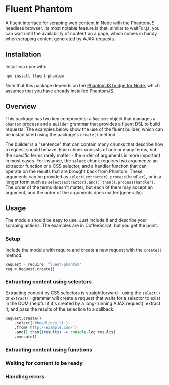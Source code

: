 # Fluent Phantom 
A fluent interface for scraping web content in Node with the PhantomJS headless browser.  Its most notable feature is that, similar to waitFor.js, you can wait until the availability of content on a page, which comes in handy when scraping content generated by AJAX requests.

## Installation
Install via npm with:
```
npm install fluent-phantom
```

Note that this package depends on the [PhantomJS bridge for Node](https://github.com/sgentle/phantomjs-node), which assumes that you have already installed [PhantomJS](http://phantomjs.org/).

## Overview
This package has two key components: a `Request` object that manages a `phantom` process and a `Builder` grammar that
provides a fluent DSL to build requests. The examples below show the use of the fluent builder, which can be instantiated using the package's `create()` method. 

The builder is a "sentence" that can contain many chunks that describe how a request should behave. Each chunk consists of one or many terms, but the specific terms rarely matter - the order of arguments is more important in most cases. For instance, the `select` chunk requires two arguments: an extractor function or a CSS selector, and a handler function that can operate on the results that are brought back from Phantom. These arguments can be provided as `select(extractor).process(handler)`, or in a longer form such as `select(extractor).and().then().process(handler)`. The order of the terms doesn't matter, but each of them may accept an argument, and the order of the arguments does matter (generally).

## Usage
The module should be easy to use.  Just include it and describe your scraping actions.  The examples are in CoffeeScript, but you get the point.

### Setup
Include the module with require and create a new request with the ```create()``` method.
```coffeescript
Request = require 'fluent-phantom'
req = Request.create()
```


### Extracting content using selectors
Extracting content by CSS selectors is straightforward - using the `select()` or
`extract()` grammar will create a request that waits for a selector to exist in 
the DOM (helpful if it's created by a long-running AJAX request), extract it,
and pass the results of the selection to a callback.

```coffeescript
Request.create()
	.select('#headlines li')
	.from('http://example.com/')
	.and().then((results) -> console.log results)
	.execute()
```

### Extracting content using functions


### Waiting for content to be ready


### Handling errors



